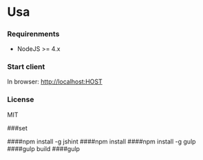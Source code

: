 # Usa
##### 

### Requirenments
* NodeJS >= 4.x

### Start client
In browser:
[http://localhost:HOST](http://localhost:HOST)

### License
MIT

###set 

####npm install -g jshint
####npm install
####npm install -g gulp
####gulp build
####gulp